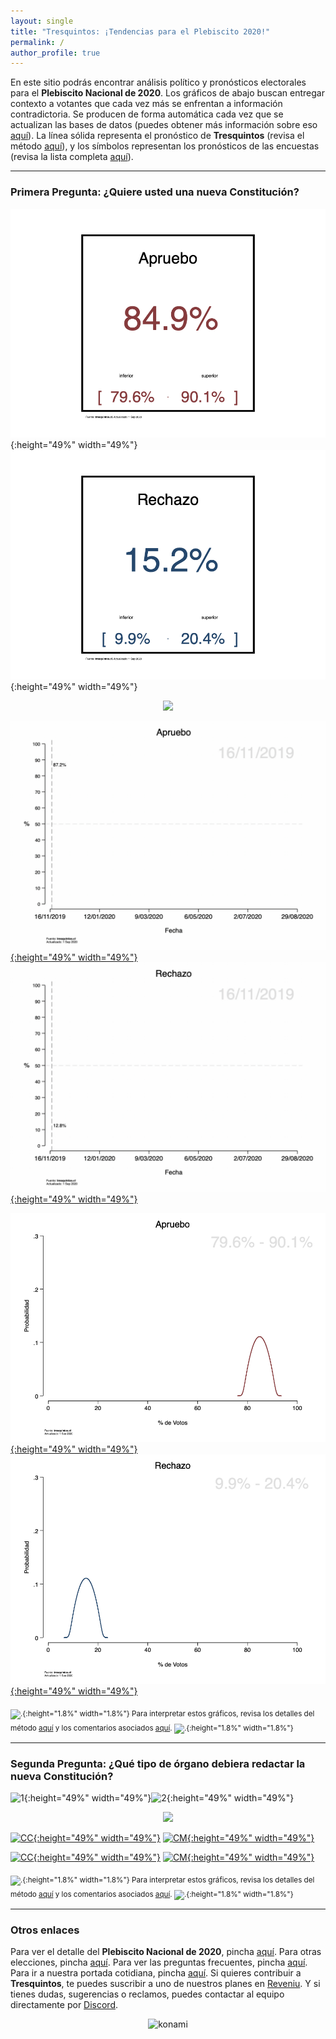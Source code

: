 ```yaml
---
layout: single
title: "Tresquintos: ¡Tendencias para el Plebiscito 2020!"
permalink: /
author_profile: true
---
```



En este sitio podrás encontrar análisis político y pronósticos electorales para el **Plebiscito Nacional de 2020**. Los gráficos de abajo buscan entregar contexto a votantes que cada vez más se enfrentan a información contradictoria. Se producen de forma automática cada vez que se actualizan las bases de datos (puedes obtener más información sobre eso [aquí](https://tresquintos.cl/faq/)). La línea sólida representa el pronóstico de **Tresquintos** (revisa el método [aquí](https://tresquintos.cl/tsm/)), y los símbolos representan los pronósticos de las encuestas (revisa la lista completa [aquí](https://tresquintos.cl/encuestas/)).

---
### Primera Pregunta: ¿Quiere usted una nueva Constitución?

![1](/images/tsm/card_2020-1_Apruebo.png){:height="49%" width="49%"}![2](/images/tsm/card_2020-1_Rechazo.png){:height="49%" width="49%"}

<div align="center">
<img width="600" src="https://tresquintos.cl/images/tsm/comp_2020-1_top2.png" >
</div>

[![Apruebo](/gifs/tsm/2020-1_tsgif_1_clip.gif){:height="49%" width="49%"}](https://tresquintos.cl/gifs/tsm/2020-1_tsgif_1_clip.gif) [![Rechazo](/gifs/tsm/2020-1_tsgif_2_clip.gif){:height="49%" width="49%"}](https://tresquintos.cl/gifs/tsm/2020-1_tsgif_2_clip.gif)

[![Aprueba](/images/tsm/kd_2020-1_Apruebo.png){:height="49%" width="49%"}](https://tresquintos.cl/images/tsm/kd_2020-1_Apruebo.png) [![Rechaza](/images/tsm/kd_2020-1_Rechazo.png){:height="49%" width="49%"}](https://tresquintos.cl/images/tsm/kd_2020-1_Rechazo.png)

<sub>![.](/images/danger.png){:height="1.8%" width="1.8%"} Para interpretar estos gráficos, revisa los detalles del método [aquí](https://tresquintos.cl/tsm/) y los comentarios asociados [aquí](https://tresquintos.cl/posts/2020/03/caveat/). ![.](/images/danger.png){:height="1.8%" width="1.8%"} </sub>

---
### Segunda Pregunta: ¿Qué tipo de órgano debiera redactar la nueva Constitución?

![1](/images/tsm/card_2020-2_Convención%20Constituyente.png){:height="49%" width="49%"}![2](/images/tsm/card_2020-2_Convención%20Mixta.png){:height="49%" width="49%"}

<div align="center">
<img width="600" src="https://tresquintos.cl/images/tsm/comp_2020-2_top2.png" >
</div>

[![CC](/images/tsm/ts_2020-2_Convención%20Constituyente.png){:height="49%" width="49%"}](https://tresquintos.cl/images/tsm/ts_2020-2_Convención%20Constituyente.png) [![CM](/images/tsm/ts_2020-2_Convención%20Mixta.png){:height="49%" width="49%"}](https://tresquintos.cl/images/tsm/ts_2020-2_Convención%20Mixta.png)

[![CC](/images/tsm/kd_2020-2_Convención%20Constituyente.png){:height="49%" width="49%"}](https://tresquintos.cl/images/tsm/kd_2020-2_Convención%20Constituyente.png) [![CM](/images/tsm/kd_2020-2_Convención%20Mixta.png){:height="49%" width="49%"}](https://tresquintos.cl/images/tsm/kd_2020-2_Convención%20Mixta.png)

<sub>![.](/images/danger.png){:height="1.8%" width="1.8%"} Para interpretar estos gráficos, revisa los detalles del método [aquí](https://tresquintos.cl/tsm/) y los comentarios asociados [aquí](https://tresquintos.cl/posts/2020/03/caveat/). ![.](/images/danger.png){:height="1.8%" width="1.8%"} </sub>

---
### Otros enlaces

Para ver el detalle del **Plebiscito Nacional de 2020**, pincha [aquí](https://tresquintos.cl/plebiscito2020). Para otras elecciones, pincha [aquí](https://tresquintos.cl/elecciones). Para ver las preguntas frecuentes, pincha [aquí](https://tresquintos.cl/faq/). Para ir a nuestra portada cotidiana, pincha [aquí](https://tresquintos.cl/portada). Si quieres contribuir a **Tresquintos**, te puedes suscribir a uno de nuestros planes en [Reveniu](https://tresquintos.cl/donaciones). Y si tienes dudas, sugerencias o reclamos, puedes contactar al equipo directamente por [Discord](https://discord.gg/qPDkg67).


<!-- Mailchimp -->
<script type="text/javascript" src="//downloads.mailchimp.com/js/signup-forms/popup/unique-methods/embed.js" data-dojo-config="usePlainJson: true, isDebug: false"></script><script type="text/javascript">window.dojoRequire(["mojo/signup-forms/Loader"], function(L) { L.start({"baseUrl":"mc.us15.list-manage.com","uuid":"3a6f5773bbbc78ea5a0003f67","lid":"8c164eff0f","uniqueMethods":true}) })</script>


<!-- NES -->
<style>
.aligncenter {
    text-align: center;
}
</style>
<p class="aligncenter">
    <img src="/images/nes.png" width="30" height="30" alt="konami" />
</p>
<script src="/js/topsecret.js"></script>

<script src="/js/cyberdelia.js"></script>

<script type="text/javascript"> var msTag = {"site":"tnw","page":"home","cyberdelia_page_type":"home","data":{"sponsorName":false,"isSponsoredCategory":false}}</script>

<script src="https://cdn0.tnwcdn.com/wp-content/themes/cyberdelia/assets/js/app.min.js?v=1585558461" type="text/javascript" async=""></script>



<!-- Favicon -->
<link rel="apple-touch-icon" sizes="180x180" href="/apple-touch-icon.png">
<link rel="icon" type="image/png" sizes="32x32" href="/favicon-32x32.png">
<link rel="icon" type="image/png" sizes="16x16" href="/favicon-16x16.png">
<link rel="manifest" href="/site.webmanifest">
<link rel="mask-icon" href="/safari-pinned-tab.svg" color="#5bbad5">
<meta name="msapplication-TileColor" content="#b91d47">
<meta name="theme-color" content="#ffffff">


<!-- Finisce sempre così, con la morte.
Prima però c’è stata la vita,
nascosta sotto i bla, bla, bla, bla, bla.
È tutto sedimentato sotto il chiacchiericcio e il rumore:
il silenzio e il sentimento,
l’emozione e la paura,
gli sparuti incostanti sprazzi di bellezza
e poi lo squallore disgraziato e l’uomo miserabile.
Tutto sepolto nella coperta
dell’imbarazzo dello stare al mondo:
bla, bla, bla, bla.
Altrove c’è l’Altrove,
io non mi occupo dell’Altrove.
Dunque che questo romanzo abbia inizio.
In fondo è solo un trucco, si è solo un trucco. kb. -->
